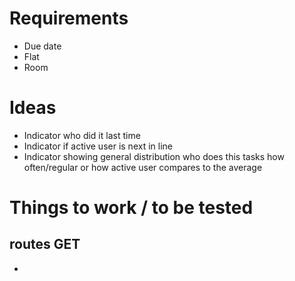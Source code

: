 # Requirements

- Due date
- Flat
- Room

# Ideas

- Indicator who did it last time
- Indicator if active user is next in line
- Indicator showing general distribution who does this tasks how often/regular or how active user compares to the average

# Things to work / to be tested

## routes GET

- 

